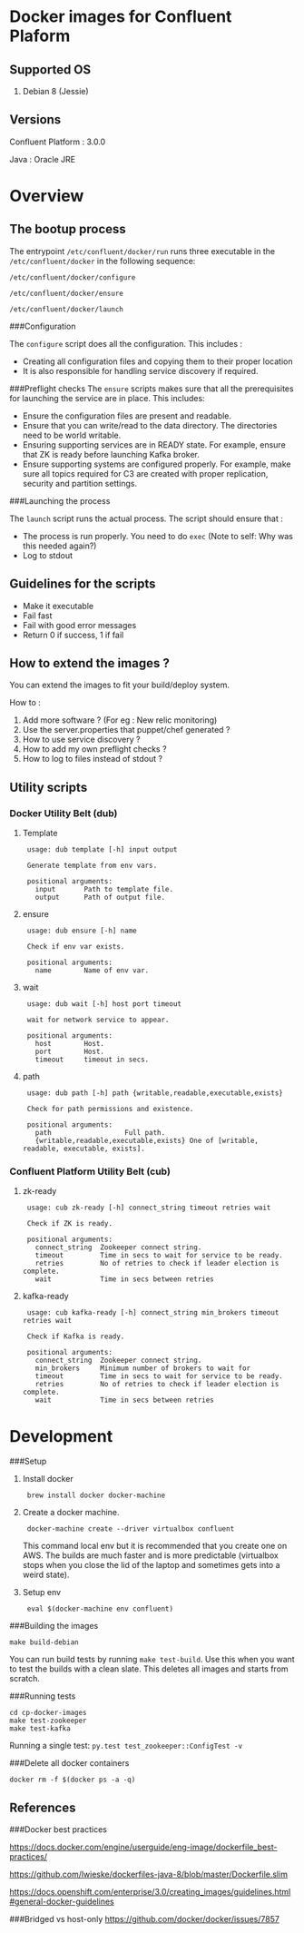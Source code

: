 Docker images for Confluent Plaform
===

Supported OS
--
1. Debian 8 (Jessie)


Versions
--
Confluent Platform : 3.0.0

Java : Oracle JRE 


Overview
====

The bootup process
----

The entrypoint `/etc/confluent/docker/run` runs three executable in the `/etc/confluent/docker` in the following sequence:

`/etc/confluent/docker/configure`

`/etc/confluent/docker/ensure`

`/etc/confluent/docker/launch`

###Configuration

The `configure` script does all the configuration. This includes :

- Creating all configuration files and copying them to their proper location
- It is also responsible for handling service discovery if required.

###Preflight checks
The `ensure` scripts makes sure that all the prerequisites for launching the service are in place. This includes:

- Ensure the configuration files are present and readable.
- Ensure that you can write/read to the data directory. The directories need to be world writable.
- Ensuring supporting services are in READY state. For example, ensure that ZK is ready before launching Kafka broker.
- Ensure supporting systems are configured properly. For example, make sure all topics required for C3 are created with proper replication, security and partition settings.

###Launching the process

The `launch` script runs the actual process. The script should ensure that :

- The process is run properly. You need to do `exec` (Note to self: Why was this needed again?)
- Log to stdout

Guidelines for the scripts
----
- Make it executable
- Fail fast 
- Fail with good error messages
- Return 0 if success, 1 if fail



How to extend the images ?
----
You can extend the images to fit your build/deploy system. 

How to : 

1. Add more software ? (For eg : New relic monitoring)
2. Use the server.properties that puppet/chef generated ?
3. How to use service discovery ?
4. How to add my own preflight checks ?
5. How to log to files instead of stdout ?

Utility scripts
----

### Docker Utility Belt (dub)

1. Template

		usage: dub template [-h] input output
		
		Generate template from env vars.
		
		positional arguments:
		  input       Path to template file.
		  output      Path of output file.
	
2. ensure

		usage: dub ensure [-h] name

		Check if env var exists.
		
		positional arguments:
		  name        Name of env var.
		  
3. wait
		
		usage: dub wait [-h] host port timeout

		wait for network service to appear.
		
		positional arguments:
		  host        Host.
		  port        Host.
		  timeout     timeout in secs.
4. path

		usage: dub path [-h] path {writable,readable,executable,exists}

		Check for path permissions and existence.
		
		positional arguments:
		  path                  Full path.
		  {writable,readable,executable,exists} One of [writable, readable, executable, exists].


### Confluent Platform Utility Belt (cub)

1. zk-ready

		usage: cub zk-ready [-h] connect_string timeout retries wait

		Check if ZK is ready.
		
		positional arguments:
		  connect_string  Zookeeper connect string.
		  timeout         Time in secs to wait for service to be ready.
		  retries         No of retries to check if leader election is complete.
		  wait            Time in secs between retries
2. kafka-ready

		usage: cub kafka-ready [-h] connect_string min_brokers timeout retries wait

		Check if Kafka is ready.
		
		positional arguments:
		  connect_string  Zookeeper connect string.
		  min_brokers     Minimum number of brokers to wait for
		  timeout         Time in secs to wait for service to be ready.
		  retries         No of retries to check if leader election is complete.
		  wait            Time in secs between retries


Development
==

###Setup

1. Install docker 

		brew install docker docker-machine
		
2. Create a docker machine. 

		docker-machine create --driver virtualbox confluent
	This command local env but it is recommended that you create one on AWS. The builds are much faster and is more predictable (virtualbox stops when you close the lid of the laptop and sometimes gets into a weird state).

3. Setup env

		eval $(docker-machine env confluent)
		

###Building the images

`make build-debian`

You can run build tests by running `make test-build`. Use this when you want to test the builds with a clean slate. This deletes all images and starts from scratch.

###Running tests

	cd cp-docker-images
	make test-zookeeper
	make test-kafka
	
Running a single test: `py.test test_zookeeper::ConfigTest -v`

###Delete all docker containers

`docker rm -f $(docker ps -a -q)`


References
---
###Docker best practices

https://docs.docker.com/engine/userguide/eng-image/dockerfile_best-practices/

https://github.com/lwieske/dockerfiles-java-8/blob/master/Dockerfile.slim

https://docs.openshift.com/enterprise/3.0/creating_images/guidelines.html#general-docker-guidelines

###Bridged vs host-only
https://github.com/docker/docker/issues/7857
